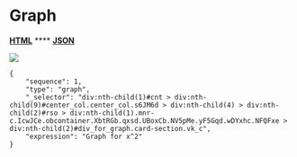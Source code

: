 # Graph

[**HTML**](http://dev03.dev.ascentlab.io/serpapi/serpdata/dev/docs/mobile/features/graph/sample.html) **** [**JSON**](http://dev03.dev.ascentlab.io/serpapi/serpdata/dev/docs/mobile/features/graph/sample.json)

![](https://lh5.googleusercontent.com/XoRplnGodSHQJuvGJU3-rcsaYqmBSBbhxZHw-\_fEBFZQ9XCAPpwKV5KkzCB3FMgWlYNF14tuplz-nUUaAqhI1M9JFnHm-lQl8qs4x89cU1hUYoMbI4GLBTbknA6yXOw75IKU9fk)

```
{
    "sequence": 1,
    "type": "graph",
    "_selector": "div:nth-child(1)#cnt > div:nth-child(9)#center_col.center_col.s6JM6d > div:nth-child(4) > div:nth-child(2)#rso > div:nth-child(1).mnr-c.IcwJCe.obcontainer.XbtRGb.qxsd.UBoxCb.NV5pMe.yF5Gqd.wDYxhc.NFQFxe > div:nth-child(2)#div_for_graph.card-section.vk_c",
    "expression": "Graph for x^​2"
}
```
